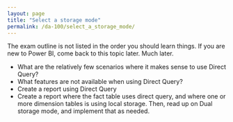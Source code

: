```yaml
---
layout: page
title: "Select a storage mode"
permalink: /da-100/select_a_storage_mode/
---
```


The exam outline is not listed in the order you should learn things. If you are new to Power BI, come back to this topic later. Much later. 

- What are the relatively few scenarios where it makes sense to use Direct Query?
- What features are not available when using Direct Query?
- Create a report using Direct Query
- Create a report where the fact table uses direct query, and where one or more dimension tables is using local storage. Then, read up on Dual storage mode, and implement that as needed.


